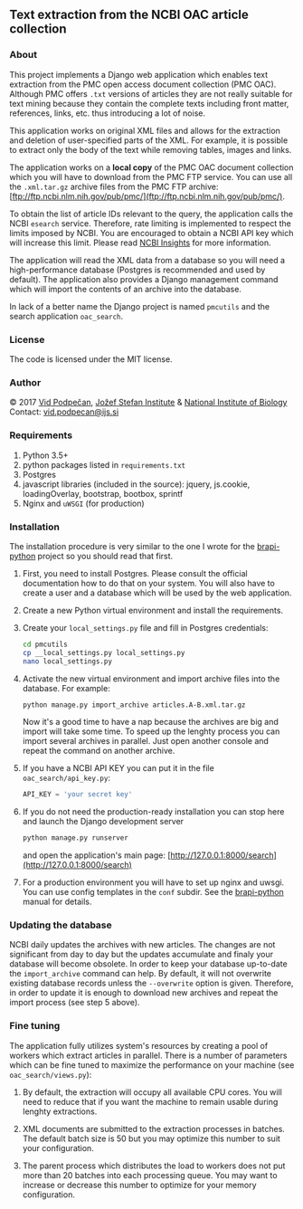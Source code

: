 ## Text extraction from the NCBI OAC article collection

### About
This project implements a Django web application which enables text extraction from the PMC open access document collection (PMC OAC). Although PMC offers `.txt` versions of articles they are not really suitable for text mining because they contain the complete texts including front matter, references, links, etc. thus introducing a lot of noise.

This application works on original XML files and allows for the extraction and deletion of user-specified parts of the XML. For example, it is possible to extract only the body of the text while removing tables, images and links.

The application works on a **local copy** of the PMC OAC document collection which you will have to download from the PMC FTP service. You can use all the `.xml.tar.gz` archive files from the PMC FTP archive: [ftp://ftp.ncbi.nlm.nih.gov/pub/pmc/](ftp://ftp.ncbi.nlm.nih.gov/pub/pmc/).

To obtain the list of article IDs relevant to the query, the application calls the NCBI `esearch` service. Therefore, rate limiting is implemented to respect the limits imposed by NCBI. You are encouraged to obtain a NCBI API key which will increase this limit. Please read [NCBI Insights](https://ncbiinsights.ncbi.nlm.nih.gov/2017/11/02/new-api-keys-for-the-e-utilities/) for more information.

The application will read the XML data from a database so you will need a high-performance database (Postgres is recommended and used by default). The application also provides a Django management command which will import the contents of an archive into the database.

In lack of a better name the Django project is named `pmcutils` and the search application `oac_search`.


### License

The code is licensed under the MIT license.


### Author

&copy; 2017 [Vid Podpečan](http://kt.ijs.si/vid_podpecan/), [Jožef Stefan Institute](http://kt.ijs.si/) & [National Institute of Biology](http://www.nib.si/eng/index.php/departments/department-of-biotechnology-and-systems-biology)   
Contact: vid.podpecan@ijs.si


### Requirements
1.  Python 3.5+
2.  python packages listed in `requirements.txt`  
3.  Postgres
4.  javascript libraries (included in the source): jquery, js.cookie, loadingOverlay, bootstrap, bootbox, sprintf
5.  Nginx and `uWSGI` (for production)


### Installation

The installation procedure is very similar to the one I wrote for the [brapi-python](https://github.com/vpodpecan/brapi-python) project so you should read that first.


1.  First, you need to install Postgres. Please consult the official documentation how to do that on your system. You will also have to create a user and a database which will be used by the web application.

2.  Create a new Python virtual environment and install the requirements.

3.  Create your `local_settings.py` file and fill in Postgres credentials:
    ```sh
    cd pmcutils
    cp __local_settings.py local_settings.py
    nano local_settings.py
    ```

3. Activate the new virtual environment and import archive files into the database. For example:
    ```sh
    python manage.py import_archive articles.A-B.xml.tar.gz
    ```
    Now it's a good time to have a nap because the archives are big and import will take some time. To speed up the lenghty process you can import several archives in parallel. Just open another console and repeat the command on another archive.

4.  If you have a NCBI API KEY you can put it in the file `oac_search/api_key.py`:
    ```python
    API_KEY = 'your secret key'
    ```

5.  If you do not need the production-ready installation you can stop here and launch the Django development server
    ```sh
    python manage.py runserver
    ```
    and open the application's main page: [http://127.0.0.1:8000/search](http://127.0.0.1:8000/search)

6. For a production environment you will have to set up nginx and uwsgi. You can use config templates in the `conf` subdir. See the [brapi-python](https://github.com/vpodpecan/brapi-python) manual for details.


### Updating the database

NCBI daily updates the archives with new articles. The changes are not significant from day to day but the updates accumulate and finaly your database will become obsolete. In order to keep your database up-to-date the `import_archive` command can help. By default, it will not overwrite existing database records unless the `--overwrite` option is given. Therefore, in order to update it is enough to download new archives and repeat the import process (see step 5 above).


### Fine tuning

The application fully utilizes system's resources by creating a pool of workers which extract articles in parallel. There is a number of parameters which can be fine tuned to maximize the performance on your machine (see `oac_search/views.py`):

1.  By default, the extraction will occupy all available CPU cores. You will need to reduce that if you want the machine to remain usable during lenghty extractions.

2.  XML documents are submitted to the extraction processes in batches. The default batch size is 50 but you may optimize this number to suit your configuration.

3.  The parent process which distributes the load to workers does not put more than 20 batches into each processing queue. You may want to increase or decrease this number to optimize for your memory configuration.
